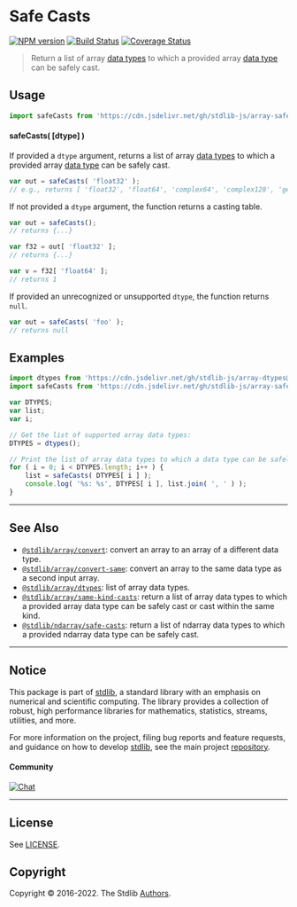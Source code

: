 <!--

@license Apache-2.0

Copyright (c) 2018 The Stdlib Authors.

Licensed under the Apache License, Version 2.0 (the "License");
you may not use this file except in compliance with the License.
You may obtain a copy of the License at

   http://www.apache.org/licenses/LICENSE-2.0

Unless required by applicable law or agreed to in writing, software
distributed under the License is distributed on an "AS IS" BASIS,
WITHOUT WARRANTIES OR CONDITIONS OF ANY KIND, either express or implied.
See the License for the specific language governing permissions and
limitations under the License.

-->

# Safe Casts

[![NPM version][npm-image]][npm-url] [![Build Status][test-image]][test-url] [![Coverage Status][coverage-image]][coverage-url] <!-- [![dependencies][dependencies-image]][dependencies-url] -->

> Return a list of array [data types][@stdlib/array/dtypes] to which a provided array [data type][@stdlib/array/dtypes] can be safely cast.

<!-- Section to include introductory text. Make sure to keep an empty line after the intro `section` element and another before the `/section` close. -->

<section class="intro">

</section>

<!-- /.intro -->

<!-- Package usage documentation. -->



<section class="usage">

## Usage

```javascript
import safeCasts from 'https://cdn.jsdelivr.net/gh/stdlib-js/array-safe-casts@deno/mod.js';
```

#### safeCasts( \[dtype] )

If provided a `dtype` argument, returns a list of array [data types][@stdlib/array/dtypes] to which a provided array [data type][@stdlib/array/dtypes] can be safely cast.

```javascript
var out = safeCasts( 'float32' );
// e.g., returns [ 'float32', 'float64', 'complex64', 'complex128', 'generic' ]
```

If not provided a `dtype` argument, the function returns a casting table.

```javascript
var out = safeCasts();
// returns {...}

var f32 = out[ 'float32' ];
// returns {...}

var v = f32[ 'float64' ];
// returns 1
```

If provided an unrecognized or unsupported `dtype`, the function returns `null`.

```javascript
var out = safeCasts( 'foo' );
// returns null
```

</section>

<!-- /.usage -->

<!-- Package usage notes. Make sure to keep an empty line after the `section` element and another before the `/section` close. -->

<section class="notes">

</section>

<!-- /.notes -->

<!-- Package usage examples. -->

<section class="examples">

## Examples

<!-- eslint no-undef: "error" -->

```javascript
import dtypes from 'https://cdn.jsdelivr.net/gh/stdlib-js/array-dtypes@deno/mod.js';
import safeCasts from 'https://cdn.jsdelivr.net/gh/stdlib-js/array-safe-casts@deno/mod.js';

var DTYPES;
var list;
var i;

// Get the list of supported array data types:
DTYPES = dtypes();

// Print the list of array data types to which a data type can be safely cast...
for ( i = 0; i < DTYPES.length; i++ ) {
    list = safeCasts( DTYPES[ i ] );
    console.log( '%s: %s', DTYPES[ i ], list.join( ', ' ) );
}
```

</section>

<!-- /.examples -->

<!-- Section to include cited references. If references are included, add a horizontal rule *before* the section. Make sure to keep an empty line after the `section` element and another before the `/section` close. -->

<section class="references">

</section>

<!-- /.references -->

<!-- Section for related `stdlib` packages. Do not manually edit this section, as it is automatically populated. -->

<section class="related">

* * *

## See Also

-   <span class="package-name">[`@stdlib/array/convert`][@stdlib/array/convert]</span><span class="delimiter">: </span><span class="description">convert an array to an array of a different data type.</span>
-   <span class="package-name">[`@stdlib/array/convert-same`][@stdlib/array/convert-same]</span><span class="delimiter">: </span><span class="description">convert an array to the same data type as a second input array.</span>
-   <span class="package-name">[`@stdlib/array/dtypes`][@stdlib/array/dtypes]</span><span class="delimiter">: </span><span class="description">list of array data types.</span>
-   <span class="package-name">[`@stdlib/array/same-kind-casts`][@stdlib/array/same-kind-casts]</span><span class="delimiter">: </span><span class="description">return a list of array data types to which a provided array data type can be safely cast or cast within the same kind.</span>
-   <span class="package-name">[`@stdlib/ndarray/safe-casts`][@stdlib/ndarray/safe-casts]</span><span class="delimiter">: </span><span class="description">return a list of ndarray data types to which a provided ndarray data type can be safely cast.</span>

</section>

<!-- /.related -->

<!-- Section for all links. Make sure to keep an empty line after the `section` element and another before the `/section` close. -->


<section class="main-repo" >

* * *

## Notice

This package is part of [stdlib][stdlib], a standard library with an emphasis on numerical and scientific computing. The library provides a collection of robust, high performance libraries for mathematics, statistics, streams, utilities, and more.

For more information on the project, filing bug reports and feature requests, and guidance on how to develop [stdlib][stdlib], see the main project [repository][stdlib].

#### Community

[![Chat][chat-image]][chat-url]

---

## License

See [LICENSE][stdlib-license].


## Copyright

Copyright &copy; 2016-2022. The Stdlib [Authors][stdlib-authors].

</section>

<!-- /.stdlib -->

<!-- Section for all links. Make sure to keep an empty line after the `section` element and another before the `/section` close. -->

<section class="links">

[npm-image]: http://img.shields.io/npm/v/@stdlib/array-safe-casts.svg
[npm-url]: https://npmjs.org/package/@stdlib/array-safe-casts

[test-image]: https://github.com/stdlib-js/array-safe-casts/actions/workflows/test.yml/badge.svg?branch=main
[test-url]: https://github.com/stdlib-js/array-safe-casts/actions/workflows/test.yml?query=branch:main

[coverage-image]: https://img.shields.io/codecov/c/github/stdlib-js/array-safe-casts/main.svg
[coverage-url]: https://codecov.io/github/stdlib-js/array-safe-casts?branch=main

<!--

[dependencies-image]: https://img.shields.io/david/stdlib-js/array-safe-casts.svg
[dependencies-url]: https://david-dm.org/stdlib-js/array-safe-casts/main

-->

[chat-image]: https://img.shields.io/gitter/room/stdlib-js/stdlib.svg
[chat-url]: https://gitter.im/stdlib-js/stdlib/

[stdlib]: https://github.com/stdlib-js/stdlib

[stdlib-authors]: https://github.com/stdlib-js/stdlib/graphs/contributors

[umd]: https://github.com/umdjs/umd
[es-module]: https://developer.mozilla.org/en-US/docs/Web/JavaScript/Guide/Modules

[deno-url]: https://github.com/stdlib-js/array-safe-casts/tree/deno
[umd-url]: https://github.com/stdlib-js/array-safe-casts/tree/umd
[esm-url]: https://github.com/stdlib-js/array-safe-casts/tree/esm

[stdlib-license]: https://raw.githubusercontent.com/stdlib-js/array-safe-casts/main/LICENSE

<!-- <related-links> -->

[@stdlib/array/convert]: https://github.com/stdlib-js/array-convert/tree/deno

[@stdlib/array/convert-same]: https://github.com/stdlib-js/array-convert-same/tree/deno

[@stdlib/array/dtypes]: https://github.com/stdlib-js/array-dtypes/tree/deno

[@stdlib/array/same-kind-casts]: https://github.com/stdlib-js/array-same-kind-casts/tree/deno

[@stdlib/ndarray/safe-casts]: https://github.com/stdlib-js/ndarray-safe-casts/tree/deno

<!-- </related-links> -->

</section>

<!-- /.links -->
